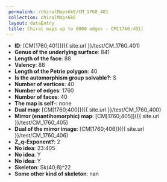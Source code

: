```yaml
--- 
 permalink: /chiralMaps6kE/CM_1760_401 
 collection: chiralMaps6kE
 layout: dataEntry
 title: Chiral maps up to 6000 edges - CM[1760;401]
---
```


- **ID**: [CM[1760;401]]({{ site.url }}/test/CM_1760_401)
- **Genus of the underlying surface**: 841
- **Length of the face**: 88
- **Valency**: 88
- **Length of the Petrie polygon**: 40
- **Is the automorphism group solvable?**: S
- **Number of vertices**: 40
- **Number of edges**: 1760
- **Number of faces**: 40
- **The map is self-**: none
- **Dual map**: [CM[1760;400]]({{ site.url }}/test/CM_1760_400)
- **Mirror (enantihomorphic) map**: [CM[1760;405]]({{ site.url }}/test/CM_1760_405)
- **Dual of the mirror image**: [CM[1760;406]]({{ site.url }}/test/CM_1760_406)
- **Z_q-Exponent?**: 2
- **No idea**:  23:405
- **No idea**: Y
- **No idea**: Y
- **Skeleton**: Sk(40;8)^22
- **Some other kind of skeleton**: nan
